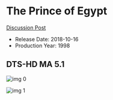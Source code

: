 # The Prince of Egypt

[Discussion Post](https://www.avsforum.com/threads/bass-eq-for-filtered-movies.2995212/post-59480398)

* Release Date: 2018-10-16
* Production Year: 1998

## DTS-HD MA 5.1

![img 0](https://i.imgur.com/xkP4BgU.jpg)

![img 1](https://i.imgur.com/q70v7E5.png)

